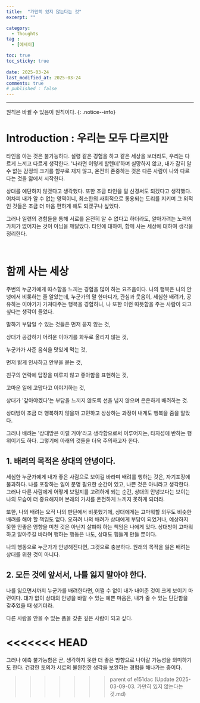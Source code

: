 ```yaml
---
title:  "가만히 있지 않는다는 것" 
excerpt: ""

category:
  - Thoughts
tag :
  - [에세이]

toc: true
toc_sticky: true
 
date: 2025-03-24
last_modified_at: 2025-03-24
comments: true
# published : false
---
```


---

원칙은 바뀔 수 있음이 원칙이다.
{: .notice--info}

# Introduction : 우리는 모두 다르지만

타인을 아는 것은 불가능하다. 설령 같은 경험을 하고 같은 세상을 보더라도, 우리는 다르게 느끼고 다르게 생각한다. '나라면 이렇게 할텐데'하며 실망하지 않고, 내가 감히 알 수 없는 감정의 크기를 함부로 재지 않고, 온전히 존중하는 것은 다른 사람이 나와 다르다는 것을 앎에서 시작한다.

상대를 예단하지 않겠다고 생각했다. 또한 조금 타인을 덜 신경써도 되겠다고 생각했다. 어차피 내가 알 수 없는 영역이니, 최소한의 사회적으로 통용되는 도리를 지키며 그 외적인 것들은 조금 더 마음 편하게 해도 되겠구나 싶었다.

그러나 일련의 경험들을 통해 서로를 온전히 알 수 없다고 하더라도, 알아가려는 노력의 가치가 없어지는 것이 아님을 깨달았다. 타인에 대하여, 함께 사는 세상에 대하여 생각을 정리한다.

<br>

# 함께 사는 세상

주변의 누군가에게 따스함을 느끼는 경험을 많이 하는 요즈음이다. 나의 행복은 나의 안녕에서 비롯하는 줄 알았는데, 누군가의 말 한마디가, 관심과 웃음이, 세심한 배려가, 공유하는 이야기가 가져다주는 행복을 경험하니, 나 또한 이런 따뜻함을 주는 사람이 되고 싶다는 생각이 들었다.


말하기 부담일 수 있는 것들은 먼저 묻지 않는 것, 

상대가 공감하기 어려운 이야기를 화두로 올리지 않는 것,

누군가가 사준 음식을 맛있게 먹는 것,

먼저 밝게 인사하고 안부을 묻는 것,

친구의 연락에 답장을 미루지 않고 좋아함을 표현하는 것,

고마운 일에 고맙다고 이야기하는 것,

상대가 '갚아야겠다'는 부담을 느끼지 않도록 선을 넘지 않으며 은은하게 배려하는 것.


상대방이 조금 더 행복하지 않을까 고민하고 상상하는 과정이 내게도 행복을 줌을 알았다. 

그러나 배려는 '상대방은 이럴 거야'라고 생각함으로써 이루어지는, 타자성에 반하는 행위이기도 하다. 그렇기에 아래의 것들을 더욱 주의하고자 한다.


## 1. 배려의 목적은 상대의 안녕이다.

세심한 누군가에게 내가 좋은 사람으로 보이길 바라며 배려를 행하는 것은, 자기포장에 불과하다. 나를 포장하는 일이 분명 필요한 순간이 있고, 나쁜 것은 아니라고 생각한다. 그러나 다른 사람에게 어떻게 보일지를 고려하게 되는 순간, 상대의 안녕보다는 보이는 나의 모습이 더 중요해지며 본래의 가치를 온전하게 느끼지 못하게 되더라.

또한, 나의 배려는 오직 나의 판단에서 비롯했기에, 상대에게는 고마워할 의무도 비슷한 배려를 해야 할 책임도 없다. 오히려 나의 배려가 상대에게 부담이 되었거나, 예상하지 못한 안좋은 영향을 미친 것은 아닌지 살펴야 하는 책임은 나에게 있다. 상대방이 고마워하고 알아주길 바라며 행하는 행동은 나도, 상대도 힘들게 만들 뿐이다.

나의 행동으로 누군가가 안녕해진다면, 그것으로 충분하다. 원래의 목적을 잃은 배려는 상대를 위한 것이 아니다.

## 2. 모든 것에 앞서서, 나를 잃지 말아야 한다.

나를 잃으면서까지 누군가를 배려한다면, 어쩔 수 없이 내가 내어준 것이 크게 보이기 마련이다. 
대가 없이 상대의 안녕을 바랄 수 있는 예쁜 마음은, 내가 줄 수 있는 단단함을 갖추었을 때 생기더라.

다른 사람을 안을 수 있는 품을 갖춘 깊은 사람이 되고 싶다.

<<<<<<< HEAD
=======
그러나 예측 불가능함은 곧, 생각하지 못한 더 좋은 방향으로 나아갈 가능성을 의미하기도 한다. 건강한 토의가 서로의 불완전한 생각을 보완하는 경험을 해나가는 중이다.
>>>>>>> parent of e151dac (Update 2025-03-09-03. 가만히 있지 않는다는 것.md)

